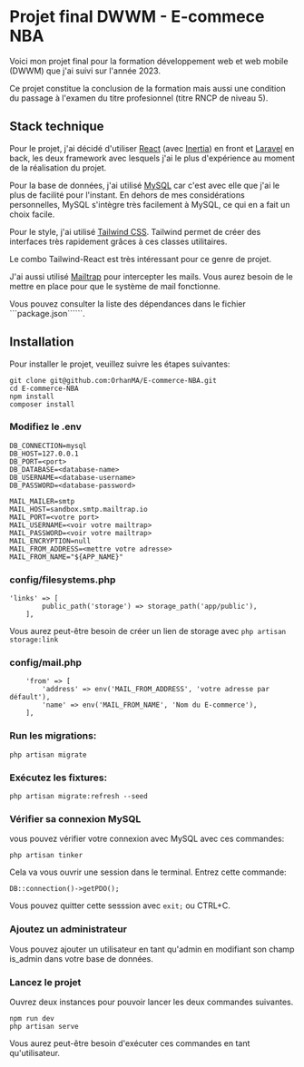 # Projet final DWWM - E-commece NBA

Voici mon projet final pour la formation développement web et web mobile (DWWM) que j'ai suivi sur l'année 2023.

Ce projet constitue la conclusion de la formation mais aussi une condition du passage à l'examen du titre profesionnel (titre RNCP de niveau 5).

## Stack technique

Pour le projet, j'ai décidé d'utiliser [React](https://react.dev/) (avec [Inertia](https://inertiajs.com/)) en front et [Laravel](https://laravel.com/) en back, les deux framework avec lesquels j'ai le plus d'expérience au moment de la réalisation du projet.

Pour la base de données, j'ai utilisé [MySQL](https://www.mysql.com/fr/) car c'est avec elle que j'ai le plus de facilité pour l'instant. En dehors de mes considérations personnelles, MySQL s'intègre très facilement à MySQL, ce qui en a fait un choix facile.

Pour le style, j'ai utilisé [Tailwind CSS](https://tailwindcss.com/). Tailwind permet de créer des interfaces très rapidement grâces à ces classes utilitaires.

Le combo Tailwind-React est très intéressant pour ce genre de projet.

J'ai aussi utilisé [Mailtrap](https://mailtrap.io/) pour intercepter les mails. Vous aurez besoin de le mettre en place pour que le système de mail fonctionne.

Vous pouvez consulter la liste des dépendances dans le fichier ```package.json``````.

## Installation

Pour installer le projet, veuillez suivre les étapes suivantes:

```
git clone git@github.com:OrhanMA/E-commerce-NBA.git
cd E-commerce-NBA
npm install
composer install
```

### Modifiez le .env

```
DB_CONNECTION=mysql
DB_HOST=127.0.0.1
DB_PORT=<port>
DB_DATABASE=<database-name>
DB_USERNAME=<database-username>
DB_PASSWORD=<database-password>

MAIL_MAILER=smtp
MAIL_HOST=sandbox.smtp.mailtrap.io
MAIL_PORT=<votre port>
MAIL_USERNAME=<voir votre mailtrap>
MAIL_PASSWORD=<voir votre mailtrap>
MAIL_ENCRYPTION=null
MAIL_FROM_ADDRESS=<mettre votre adresse>
MAIL_FROM_NAME="${APP_NAME}"
```

### config/filesystems.php

```
'links' => [
        public_path('storage') => storage_path('app/public'),
    ],
```

Vous aurez peut-être besoin de créer un lien de storage avec
`php artisan storage:link`

### config/mail.php

```
    'from' => [
        'address' => env('MAIL_FROM_ADDRESS', 'votre adresse par défault'),
        'name' => env('MAIL_FROM_NAME', 'Nom du E-commerce'),
    ],
```

### Run les migrations:

```
php artisan migrate
```

### Exécutez les fixtures:

```
php artisan migrate:refresh --seed
```

### Vérifier sa connexion MySQL

vous pouvez vérifier votre connexion avec MySQL avec ces commandes:

```
php artisan tinker
```

Cela va vous ouvrir une session dans le terminal. Entrez cette commande:

```
DB::connection()->getPDO();
```

Vous pouvez quitter cette sesssion avec `exit;` ou CTRL+C.

### Ajoutez un administrateur

Vous pouvez ajouter un utilisateur en tant qu'admin en modifiant son champ is_admin dans votre base de données.

### Lancez le projet

Ouvrez deux instances pour pouvoir lancer les deux commandes suivantes.

```
npm run dev
php artisan serve
```

Vous aurez peut-être besoin d'exécuter ces commandes en tant qu'utilisateur.
